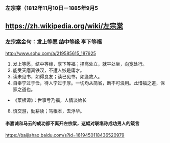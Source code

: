 ### 左宗棠（1812年11月10日－1885年9月5
https://zh.wikipedia.org/wiki/左宗棠
---
### 左宗棠金句：发上等愿 结中等缘 享下等福
http://www.sohu.com/a/219585615_187925
1. 发上等愿，结中等缘，享下等福；择高处立，就平处坐，向宽处行。
2. 能受天磨真铁汉，不遭人嫉是庸才。
5. 读未见书，如得良友；读已见书，如逢故人。
6. 自奉宁过于俭，待人宁过于厚。一切均从简省，断不可浪用。此惜福之道，保家之道也。
- 《菜根谭》：世事亏乃福，人情淡始长
8. 慎交游，勤耕读；笃根本，去浮华。
#### 李嘉诚和马云的成功都不离开左宗棠，这幅对联堪称成功男人的箴言
https://baijiahao.baidu.com/s?id=1619450118436520979